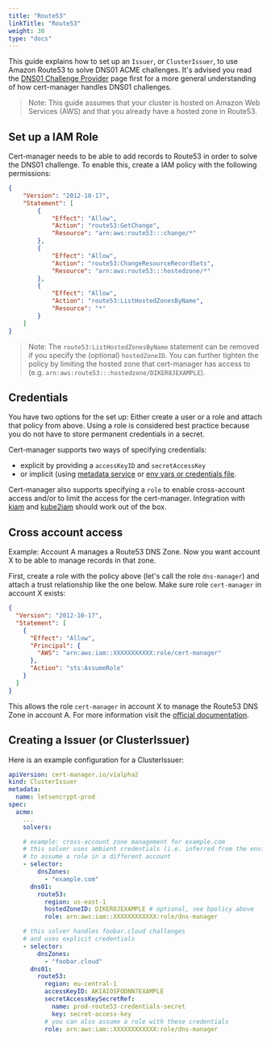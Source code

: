```yaml
---
title: "Route53"
linkTitle: "Route53"
weight: 30
type: "docs"
---
```


This guide explains how to set up an `Issuer`, or `ClusterIssuer`, to use Amazon
Route53 to solve DNS01 ACME challenges. It's advised you read the [DNS01
Challenge Provider](../) page first for a more general understanding of
how cert-manager handles DNS01 challenges.

> Note: This guide assumes that your cluster is hosted on Amazon Web Services
> (AWS) and that you already have a hosted zone in Route53.

## Set up a IAM Role

Cert-manager needs to be able to add records to Route53 in order to solve the
DNS01 challenge. To enable this, create a IAM policy with the following
permissions:

```json
{
    "Version": "2012-10-17",
    "Statement": [
        {
            "Effect": "Allow",
            "Action": "route53:GetChange",
            "Resource": "arn:aws:route53:::change/*"
        },
        {
            "Effect": "Allow",
            "Action": "route53:ChangeResourceRecordSets",
            "Resource": "arn:aws:route53:::hostedzone/*"
        },
        {
            "Effect": "Allow",
            "Action": "route53:ListHostedZonesByName",
            "Resource": "*"
        }
    ]
}
```

> Note: The `route53:ListHostedZonesByName` statement can be removed if you
> specify the (optional) ``hostedZoneID``. You can further tighten the policy by
> limiting the hosted zone that cert-manager has access to (e.g.
> `arn:aws:route53:::hostedzone/DIKER8JEXAMPLE`).

## Credentials

You have two options for the set up: Either create a user or a role and attach
that policy from above.  Using a role is considered best practice because you do
not have to store permanent credentials in a secret.

Cert-manager supports two ways of specifying credentials:

- explicit by providing a `accessKeyID` and `secretAccessKey`
- or implicit (using [metadata
  service](https://docs.aws.amazon.com/AWSEC2/latest/UserGuide/ec2-instance-metadata.html)
  or [env vars or credentials
  file](https://docs.aws.amazon.com/sdk-for-go/v1/developer-guide/configuring-sdk.html#specifying-credentials).

Cert-manager also supports specifying a `role` to enable cross-account access
and/or to limit the access for the cert-manager. Integration with
[kiam](https://github.com/uswitch/kiam) and
[kube2iam](https://github.com/jtblin/kube2iam) should work out of the box.


## Cross account access

Example: Account A manages a Route53 DNS Zone. Now you want account X to be able
to manage records in that zone.

First, create a role with the policy above (let's call the role `dns-manager`)
and attach a trust relationship like the one below. Make sure role
`cert-manager` in account X exists:

```json
{
  "Version": "2012-10-17",
  "Statement": [
    {
      "Effect": "Allow",
      "Principal": {
        "AWS": "arn:aws:iam::XXXXXXXXXXX:role/cert-manager"
      },
      "Action": "sts:AssumeRole"
    }
  ]
}
```

This allows the role `cert-manager` in account X to manage the Route53 DNS Zone
in account A.  For more information visit the [official
documentation](https://docs.aws.amazon.com/IAM/latest/UserGuide/tutorial_cross-account-with-roles.html>).

## Creating a Issuer (or ClusterIssuer)

Here is an example configuration for a ClusterIssuer:

```yaml
apiVersion: cert-manager.io/v1alpha2
kind: ClusterIssuer
metadata:
  name: letsencrypt-prod
spec:
  acme:
    ...
    solvers:

    # example: cross-account zone management for example.com
    # this solver uses ambient credentials (i.e. inferred from the environment or EC2 Metadata Service)
    # to assume a role in a different account
    - selector:
        dnsZones:
          - "example.com"
      dns01:
        route53:
          region: us-east-1
          hostedZoneID: DIKER8JEXAMPLE # optional, see bpolicy above
          role: arn:aws:iam::XXXXXXXXXXXX:role/dns-manager

    # this solver handles foobar.cloud challenges
    # and uses explicit credentials
    - selector:
        dnsZones:
          - "foobar.cloud"
      dns01:
        route53:
          region: eu-central-1
          accessKeyID: AKIAIOSFODNN7EXAMPLE
          secretAccessKeySecretRef:
            name: prod-route53-credentials-secret
            key: secret-access-key
          # you can also assume a role with these credentials
          role: arn:aws:iam::XXXXXXXXXXXX:role/dns-manager
```
